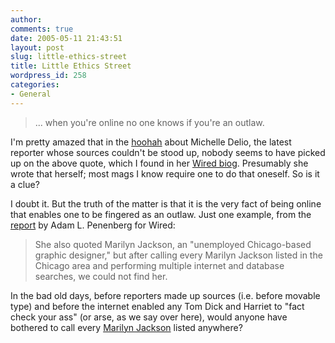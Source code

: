 ```yaml
---
author:
comments: true
date: 2005-05-11 21:43:51
layout: post
slug: little-ethics-street
title: Little Ethics Street
wordpress_id: 258
categories:
- General
---
```


> ... when you're online no one knows if you're an outlaw.

I'm pretty amazed that in the [hoohah](http://www.thewormbook.com/helmintholog/archives/001487.html#001487) about Michelle Delio, the latest reporter whose sources couldn't be stood up, nobody seems to have picked up on the above quote, which I found in her [Wired biog](http://www.wired.com/news/bio/0,2338,167,00.html). Presumably she wrote that herself; most mags I know require one to do that oneself. So is it a clue?

I doubt it. But the truth of the matter is that it is the very fact of being online that enables one to be fingered as an outlaw. Just one example, from the [report](http://a1112.g.akamai.net/7/1112/492/2002091469/www.wired.com/news/penenberg_report.pdf) by Adam L. Penenberg for Wired:

> She also quoted Marilyn Jackson, an "unemployed Chicago-based graphic designer," but after calling every Marilyn Jackson listed in the Chicago area and performing multiple internet and database searches, we could not find her.

In the bad old days, before reporters made up sources (i.e. before movable type) and before the internet enabled any Tom Dick and Harriet to "fact check your ass" (or arse, as we say over here), would anyone have bothered to call every [Marilyn Jackson](http://zabasearch.com/) listed anywhere?
